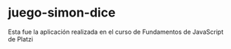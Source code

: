 # juego-simon-dice
Esta fue la aplicación realizada en el curso de Fundamentos de JavaScript de Platzi

